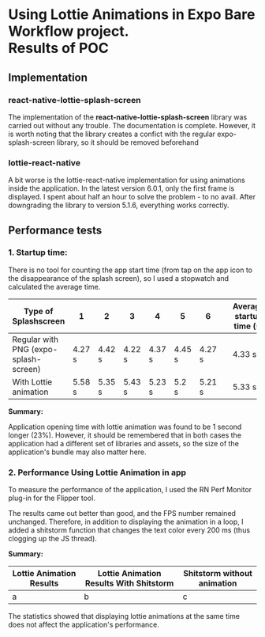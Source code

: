 # Using Lottie Animations in Expo Bare Workflow project.<br />Results of POC 

## Implementation

### react-native-lottie-splash-screen

The implementation of the **react-native-lottie-splash-screen** library was carried out without any trouble. The documentation is complete. However, it is worth noting that the library creates a confict with the regular expo-splash-screen library, so it should be removed beforehand

### lottie-react-native

A bit worse is the lottie-react-native implementation for using animations inside the application. In the latest version 6.0.1, only the first frame is displayed. I spent about half an hour to solve the problem - to no avail. After downgrading the library to version 5.1.6, everything works correctly.

## Performance tests 

### 1. Startup time:

There is no tool for counting the app start time (from tap on the app icon to the disappearance of the splash screen), so I used a stopwatch and calculated the average time.

| Type of Splashscreen | 1  | 2 | 3 | 4 | 5 | 6 |  | Average startup time (s) |
| ------ | ------ | ------ | ------ | ------ | ------ | ------ | ------ | ------ |
| Regular with PNG (expo-splash-screen) | 4.27 s | 4.42 s | 4.22 s | 4.37 s | 4.45 s | 4.27 s |  | 4.33 s |
| With Lottie animation  |  5.58 s | 5.35 s | 5.43 s | 5.23 s | 5.2 s | 5.21 s |  | 5.33 s |

**Summary:**

Application opening time with lottie animation was found to be 1 second longer (23%). However, it should be remembered that in both cases the application had a different set of libraries and assets, so the size of the application's bundle may also matter here.

### 2. Performance Using Lottie Animation in app 

To measure the performance of the application, I used the RN Perf Monitor plug-in for the Flipper tool.

The results came out better than good, and the FPS number remained unchanged. Therefore, in addition to displaying the animation in a loop, I added a shitstorm function that changes the text color every 200 ms (thus clogging up the JS thread).

**Summary:**

| Lottie Animation Results | Lottie Animation Results With Shitstorm | Shitstorm without animation |
| ------ | ------ | ------ |
| a | b | c |

The statistics showed that displaying lottie animations at the same time does not affect the application's performance.


